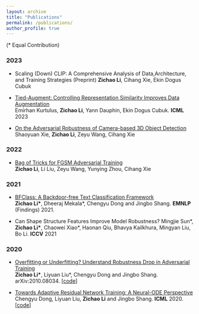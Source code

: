 ```yaml
---
layout: archive
title: "Publications"
permalink: /publications/
author_profile: true
---
```


<!-- {% if author.googlescholar %}
  You can also find my articles on <u><a href="{{author.googlescholar}}">my Google Scholar profile</a>.</u>
{% endif %} -->

<!-- {% include base_path %} -->
(\* Equal Contribution)
### 2023
* Scaling (Down) CLIP: A Comprehensive Analysis of Data,Architecture, and Training Strategies (Preprint)
**Zichao Li**, Cihang Xie, Ekin Dogus Cubuk

* [Tied-Augment: Controlling Representation Similarity Improves Data Augmentation](https://arxiv.org/abs/2305.13520) <br/>
Emirhan Kurtulus, **Zichao Li**, Yann Dauphin, Ekin Dogus Cubuk. **ICML** 2023

* [On the Adversarial Robustness of Camera-based 3D Object Detection](https://arxiv.org/abs/2301.10766) <br/>
Shaoyuan Xie, **Zichao Li**, Zeyu Wang, Cihang Xie

### 2022
* [Bag of Tricks for FGSM Adversarial Training](https://arxiv.org/pdf/2209.02684.pdf) <br/>
**Zichao Li**, Li Liu, Zeyu Wang, Yunying Zhou, Cihang Xie

### 2021
* [BFClass: A Backdoor-free Text Classification Framework](https://arxiv.org/pdf/2109.10855.pdf) <br/>
**Zichao Li\***, Dheeraj Mekala\*, Chengyu Dong and Jingbo Shang. **EMNLP** (Findings) 2021. 

* Can Shape Structure Features Improve Model Robustness? 
Mingjie Sun\*, **Zichao Li\***, Chaowei Xiao\*, Haonan Qiu, Bhavya Kailkhura, Mingyan Liu, Bo Li. **ICCV** 2021

### 2020
* [Overfitting or Underfitting? Understand Robustness Drop in Adversarial Training](https://arxiv.org/abs/2010.08034) <br/>
**Zichao Li\***, Liyuan Liu\*, Chengyu Dong and Jingbo Shang. arXiv:2010.08034. [[code](https://github.com/zichaoli/APART)]

* [Towards Adaptive Residual Network Training: A Neural-ODE Perspective](https://www.dropbox.com/s/qocbal9tlnsza7z/%5BICML%2720%5DTowards%20Adaptive%20Residual%20Network%20Training%20-%20A%20Neural-ODE%20Perspective.pdf?dl=1) <br/>
Chengyu Dong, Liyuan Liu, **Zichao Li** and Jingbo Shang. **ICML** 2020. [[code](https://github.com/shwinshaker/LipGrow)]